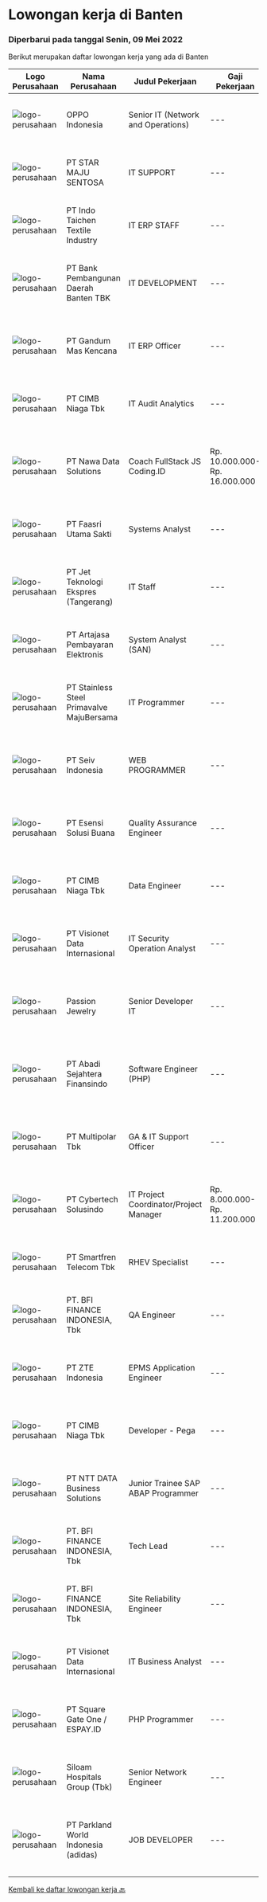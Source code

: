 
  # Lowongan kerja di Banten

  ### Diperbarui pada tanggal Senin, 09 Mei 2022

  Berikut merupakan daftar lowongan kerja yang ada di Banten

  |Logo Perusahaan | Nama Perusahaan | Judul Pekerjaan | Gaji Pekerjaan | Lokasi | Deskripsi | Tanggal diunggah | Pranala |
  | -------------- | --------------- | --------------- | --------- | --------- | -------------- | ------- | ----------- |
  |![logo-perusahaan](https://image-service-cdn.seek.com.au/c93eabaaa1268dd187cf180990b73657094e5cb7/ee4dce1061f3f616224767ad58cb2fc751b8d2dc)|OPPO Indonesia|Senior IT (Network and Operations)|---|Tangerang|Job Descriptions : Responsible for installation and configuration of Router, Switch Managed, Wireless Controller, Access Point, Server, and related IT...|Senin, 09 Mei 2022|https://www.jobstreet.co.id/id/job/senior-it-network-and-operations-3873429?token=0~7f1ca0d1-d510-4aa0-b2e6-c9b69ba65a90&sectionRank=1&jobId=jobstreet-id-job-3873429|
|![logo-perusahaan](https://image-service-cdn.seek.com.au/f163bc6c2e5f642720367cf7ad1557c1cd4d4182/ee4dce1061f3f616224767ad58cb2fc751b8d2dc)|PT STAR MAJU SENTOSA|IT SUPPORT|---|Tangerang|Responsibilities:· IT Support monitor and maintain computer systems and networks of an organization. Enabling them to install and configure computer...|Jumat, 06 Mei 2022|https://www.jobstreet.co.id/id/job/it-support-3872794?token=0~7f1ca0d1-d510-4aa0-b2e6-c9b69ba65a90&sectionRank=2&jobId=jobstreet-id-job-3872794|
|![logo-perusahaan](https://image-service-cdn.seek.com.au/7680347e8d792724dd9d2d3172fd6020989150d6/ee4dce1061f3f616224767ad58cb2fc751b8d2dc)|PT Indo Taichen Textile Industry|IT ERP STAFF|---|Tangerang|Bachelor's Degree in System/Science/Information Technology At least 2 Year(s) of working experience in the related field is required for this...|Senin, 09 Mei 2022|https://www.jobstreet.co.id/id/job/it-erp-staff-3873439?token=0~7f1ca0d1-d510-4aa0-b2e6-c9b69ba65a90&sectionRank=3&jobId=jobstreet-id-job-3873439|
|![logo-perusahaan](https://i.ibb.co/sqvTCh9/112815900-stock-vector-no-image-available-icon-flat-vector.webp)|PT Bank Pembangunan Daerah Banten TBK|IT DEVELOPMENT|---|Banten|Kualifikasi :  Mengerti dokumen ISO Message Mampu mengelola database DB2 Mampu membuat aplikasi berbasis node S Menguasai aplikasi flluter Pendidikan...|Sabtu, 07 Mei 2022|https://www.jobstreet.co.id/id/job/it-development-3863446?token=0~7f1ca0d1-d510-4aa0-b2e6-c9b69ba65a90&sectionRank=4&jobId=jobstreet-id-job-3863446|
|![logo-perusahaan](https://image-service-cdn.seek.com.au/398082453a36587b8fe4ab2f448dfae17b32c107/ee4dce1061f3f616224767ad58cb2fc751b8d2dc)|PT Gandum Mas Kencana|IT ERP Officer|---|Banten|Tugas dan tanggung jawab: Menangani problem solving aplikasi ERP Dynamics AX: Procurement, Inventory, Production, RNQ, Sales Order, Finance, Plan...|Senin, 09 Mei 2022|https://www.jobstreet.co.id/id/job/it-erp-officer-3873588?token=0~7f1ca0d1-d510-4aa0-b2e6-c9b69ba65a90&sectionRank=5&jobId=jobstreet-id-job-3873588|
|![logo-perusahaan](https://image-service-cdn.seek.com.au/2c6f6f12cb15b08239744ca7630b97fee07e84ce/ee4dce1061f3f616224767ad58cb2fc751b8d2dc)|PT CIMB Niaga Tbk|IT Audit Analytics|---|Tangerang|Apply and develop data science  techineque / approach :  Artificial Intelligence, Rule Base, and Machine Learning Identifying use case  for all...|Minggu, 08 Mei 2022|https://www.jobstreet.co.id/id/job/it-audit-analytics-3873248?token=0~7f1ca0d1-d510-4aa0-b2e6-c9b69ba65a90&sectionRank=6&jobId=jobstreet-id-job-3873248|
|![logo-perusahaan](https://image-service-cdn.seek.com.au/562c83b2436ce4afeba686139d00421526838c1c/ee4dce1061f3f616224767ad58cb2fc751b8d2dc)|PT Nawa Data Solutions|Coach FullStack JS Coding.ID|Rp. 10.000.000-Rp. 16.000.000|Tangerang|PERHATIAN PARA INSTRUCTOR / COACH DI JAKARTA, TANGERANG DAN SEKITARNYA! Anda memiliki passion untuk MENGAJAR? Menyukai tantangan untuk membentuk skill...|Senin, 09 Mei 2022|https://www.jobstreet.co.id/id/job/coach-fullstack-js-coding.id-3873345?token=0~7f1ca0d1-d510-4aa0-b2e6-c9b69ba65a90&sectionRank=7&jobId=jobstreet-id-job-3873345|
|![logo-perusahaan](https://image-service-cdn.seek.com.au/517212282bec5a70f4067412ecd4959ab42d0113/ee4dce1061f3f616224767ad58cb2fc751b8d2dc)|PT Faasri Utama Sakti|Systems Analyst|---|Tangerang|RESPONSIBILITIES : Deploy, maintain, and troubleshoot core business applications, including application servers, associated hardware, endpoints, and...|Senin, 09 Mei 2022|https://www.jobstreet.co.id/id/job/systems-analyst-3873401?token=0~7f1ca0d1-d510-4aa0-b2e6-c9b69ba65a90&sectionRank=8&jobId=jobstreet-id-job-3873401|
|![logo-perusahaan](https://image-service-cdn.seek.com.au/b97efef8392cd2ce22fadfbd90dd677d66fc61b6/ee4dce1061f3f616224767ad58cb2fc751b8d2dc)|PT Jet Teknologi Ekspres (Tangerang)|IT Staff|---|Tangerang|Kualifikasi: Pendidikan minimal S1 Sistem Komputer Usia maksimal 30 tahun Mengerti masalah software dan hardware Menguasai teknis komputer dan...|Jumat, 06 Mei 2022|https://www.jobstreet.co.id/id/job/it-staff-3872534?token=0~7f1ca0d1-d510-4aa0-b2e6-c9b69ba65a90&sectionRank=9&jobId=jobstreet-id-job-3872534|
|![logo-perusahaan](https://image-service-cdn.seek.com.au/55aded1287383eeeb6207d2664b4836add413aaf/ee4dce1061f3f616224767ad58cb2fc751b8d2dc)|PT Artajasa Pembayaran Elektronis|System Analyst (SAN)|---|Tangerang|Responsibilities: Deploy, maintain, and troubleshoot core business applications, including application servers, associated hardware, endpoints, and...|Sabtu, 07 Mei 2022|https://www.jobstreet.co.id/id/job/system-analyst-san-3864305?token=0~7f1ca0d1-d510-4aa0-b2e6-c9b69ba65a90&sectionRank=10&jobId=jobstreet-id-job-3864305|
|![logo-perusahaan](https://image-service-cdn.seek.com.au/6e5520b56149f42a8af57b7592fa7a685d5f318b/ee4dce1061f3f616224767ad58cb2fc751b8d2dc)|PT Stainless Steel Primavalve MajuBersama|IT Programmer|---|Cikupa|Job Description :1. Membuat Aplikasi/ project yang direquest oleh user.2. Update atau memperbaiki sistem yang sudah ada.Requirement :1. Diutamakan...|Sabtu, 07 Mei 2022|https://www.jobstreet.co.id/id/job/it-programmer-3869733?token=0~7f1ca0d1-d510-4aa0-b2e6-c9b69ba65a90&sectionRank=11&jobId=jobstreet-id-job-3869733|
|![logo-perusahaan](https://image-service-cdn.seek.com.au/881e76527711fb101d05302763011759654e65cc/ee4dce1061f3f616224767ad58cb2fc751b8d2dc)|PT Seiv Indonesia|WEB PROGRAMMER|---|Tangerang|Kualifikasi :Pengalaman min 2 tahun sebagai Web ProgrammerPedidikan minimal D3 InformatikaUsia min 25 tahunMempunyai pengalaman membuat aplikasi...|Senin, 09 Mei 2022|https://www.jobstreet.co.id/id/job/web-programmer-3873446?token=0~7f1ca0d1-d510-4aa0-b2e6-c9b69ba65a90&sectionRank=12&jobId=jobstreet-id-job-3873446|
|![logo-perusahaan](https://image-service-cdn.seek.com.au/19866fdb3ecde1a6d7b113fc0d24cc05b03f8447/ee4dce1061f3f616224767ad58cb2fc751b8d2dc)|PT Esensi Solusi Buana|Quality Assurance Engineer|---|Tangerang|About the role:Quality Assurance Engineers (IT QA) are responsible for assessing the quality of specifications and technical designs to ensure timely,...|Sabtu, 07 Mei 2022|https://www.jobstreet.co.id/id/job/quality-assurance-engineer-3869083?token=0~7f1ca0d1-d510-4aa0-b2e6-c9b69ba65a90&sectionRank=13&jobId=jobstreet-id-job-3869083|
|![logo-perusahaan](https://image-service-cdn.seek.com.au/2c6f6f12cb15b08239744ca7630b97fee07e84ce/ee4dce1061f3f616224767ad58cb2fc751b8d2dc)|PT CIMB Niaga Tbk|Data Engineer|---|Tangerang|Job Description:  Perform application system development related to Realtime Engine System, Big Data, Kafka, CDC, &amp; Abinitio Platform Ensure that...|Minggu, 08 Mei 2022|https://www.jobstreet.co.id/id/job/data-engineer-3873246?token=0~7f1ca0d1-d510-4aa0-b2e6-c9b69ba65a90&sectionRank=14&jobId=jobstreet-id-job-3873246|
|![logo-perusahaan](https://image-service-cdn.seek.com.au/84d23b3586ee4efd70ea62878095fcc6b1639e33/ee4dce1061f3f616224767ad58cb2fc751b8d2dc)|PT Visionet Data Internasional|IT Security Operation Analyst|---|Jakarta Pusat|Job Description: IT security management and maintaining the best practice for information security standard in both internal organization and external...|Senin, 09 Mei 2022|https://www.jobstreet.co.id/id/job/it-security-operation-analyst-3873395?token=0~7f1ca0d1-d510-4aa0-b2e6-c9b69ba65a90&sectionRank=15&jobId=jobstreet-id-job-3873395|
|![logo-perusahaan](https://image-service-cdn.seek.com.au/a980d4cb98200fc79e99d78508c38e21e61df067/ee4dce1061f3f616224767ad58cb2fc751b8d2dc)|Passion Jewelry|Senior Developer IT|---|Tangerang|REQUIREMENTS Good knowledge of PHP (CodeIgniter v3) with at least 5 years Good knowledge in OOP Good client side development skills including HTML,...|Sabtu, 07 Mei 2022|https://www.jobstreet.co.id/id/job/senior-developer-it-3869065?token=0~7f1ca0d1-d510-4aa0-b2e6-c9b69ba65a90&sectionRank=16&jobId=jobstreet-id-job-3869065|
|![logo-perusahaan](https://image-service-cdn.seek.com.au/7e39b8be0614d015e9f4138ea6f31b68fe5f665b/ee4dce1061f3f616224767ad58cb2fc751b8d2dc)|PT Abadi Sejahtera Finansindo|Software Engineer (PHP)|---|Tangerang|Job Requirement Candidate must possess at least Bachelor's Degree in Engineering (Computer/Telecommunication), Computer Science/Information...|Senin, 09 Mei 2022|https://www.jobstreet.co.id/id/job/software-engineer-php-3873645?token=0~7f1ca0d1-d510-4aa0-b2e6-c9b69ba65a90&sectionRank=17&jobId=jobstreet-id-job-3873645|
|![logo-perusahaan](https://image-service-cdn.seek.com.au/61e17a67a7ec6d3936430ef5eef22631bdbf24f6/ee4dce1061f3f616224767ad58cb2fc751b8d2dc)|PT Multipolar Tbk|GA & IT Support Officer|---|Tangerang|Main Responsibilities:  Perform vendor selection and negotiation to ensure the bidding process is in accordance with applicable policies and...|Rabu, 04 Mei 2022|https://www.jobstreet.co.id/id/job/ga-it-support-officer-3871518?token=0~7f1ca0d1-d510-4aa0-b2e6-c9b69ba65a90&sectionRank=18&jobId=jobstreet-id-job-3871518|
|![logo-perusahaan](https://image-service-cdn.seek.com.au/8ce81a9d41bb17bea23e3ef6276833313a1e2ba1/ee4dce1061f3f616224767ad58cb2fc751b8d2dc)|PT Cybertech Solusindo|IT Project Coordinator/Project Manager|Rp. 8.000.000-Rp. 11.200.000|Tangerang|Persyaratan : S1 Computer Science/Information Technology, IPK minimal 2,75 Maksimal usia 30 tahun Memiliki pengalaman di bidang yang sama sebagai...|Kamis, 05 Mei 2022|https://www.jobstreet.co.id/id/job/it-project-coordinator-project-manager-3861087?token=0~7f1ca0d1-d510-4aa0-b2e6-c9b69ba65a90&sectionRank=19&jobId=jobstreet-id-job-3861087|
|![logo-perusahaan](https://image-service-cdn.seek.com.au/e33a62a047a936b13377186fb2f8be447b852b49/ee4dce1061f3f616224767ad58cb2fc751b8d2dc)|PT Smartfren Telecom Tbk|RHEV Specialist|---|Tangerang|Min. 3 years extensive technical experience with virtualization technologies, especially: Red Hat Virtualization Technically fluent in the design and...|Jumat, 06 Mei 2022|https://www.jobstreet.co.id/id/job/rhev-specialist-3872511?token=0~7f1ca0d1-d510-4aa0-b2e6-c9b69ba65a90&sectionRank=20&jobId=jobstreet-id-job-3872511|
|![logo-perusahaan](https://image-service-cdn.seek.com.au/a6cf0c9900691813db703a94c273f5c310cd3774/ee4dce1061f3f616224767ad58cb2fc751b8d2dc)|PT. BFI FINANCE INDONESIA, Tbk|QA Engineer|---|Tangerang|Qualifications: 0-3 years (junior role) or 4+ years (senior role) of experience as a QA analyst or QA engineer working with medium to large projects...|Sabtu, 07 Mei 2022|https://www.jobstreet.co.id/id/job/qa-engineer-3869047?token=0~7f1ca0d1-d510-4aa0-b2e6-c9b69ba65a90&sectionRank=21&jobId=jobstreet-id-job-3869047|
|![logo-perusahaan](https://image-service-cdn.seek.com.au/f5189c66fef17a930fd7753710de6fb7dee8a95c/ee4dce1061f3f616224767ad58cb2fc751b8d2dc)|PT ZTE Indonesia|EPMS Application Engineer|---|Tangerang|Responsibilities:1. Develope APP &amp; web side function.(★)2.	Responsible for the daily maintenance and support of the EPMS system.3.	Develop Reports...|Jumat, 06 Mei 2022|https://www.jobstreet.co.id/id/job/epms-application-engineer-3862388?token=0~7f1ca0d1-d510-4aa0-b2e6-c9b69ba65a90&sectionRank=22&jobId=jobstreet-id-job-3862388|
|![logo-perusahaan](https://image-service-cdn.seek.com.au/2c6f6f12cb15b08239744ca7630b97fee07e84ce/ee4dce1061f3f616224767ad58cb2fc751b8d2dc)|PT CIMB Niaga Tbk|Developer - Pega|---|Tangerang|Job Descriptions: Develop IT solutions (Design, Application Flowcharts, Coding, etc.) based on business needs, and ensure business units agree and are...|Minggu, 08 Mei 2022|https://www.jobstreet.co.id/id/job/developer-pega-3873127?token=0~7f1ca0d1-d510-4aa0-b2e6-c9b69ba65a90&sectionRank=23&jobId=jobstreet-id-job-3873127|
|![logo-perusahaan](https://image-service-cdn.seek.com.au/4431391e0a4d863e5bcf82e091a44673305d6146/ee4dce1061f3f616224767ad58cb2fc751b8d2dc)|PT NTT DATA Business Solutions|Junior Trainee SAP ABAP Programmer|---|Tangerang|NTT DATA Business Solutions Development Program - 2022for Trainee ABAP ConsultantNTT DATA Business Solutions Indonesia is an international Information...|Jumat, 06 Mei 2022|https://www.jobstreet.co.id/id/job/junior-trainee-sap-abap-programmer-3862817?token=0~7f1ca0d1-d510-4aa0-b2e6-c9b69ba65a90&sectionRank=24&jobId=jobstreet-id-job-3862817|
|![logo-perusahaan](https://image-service-cdn.seek.com.au/a6cf0c9900691813db703a94c273f5c310cd3774/ee4dce1061f3f616224767ad58cb2fc751b8d2dc)|PT. BFI FINANCE INDONESIA, Tbk|Tech Lead|---|Tangerang|Summary RoleBFI is looking for experienced and talented engineers to join our team! You will work with engineering team to ensure the reliability and...|Sabtu, 07 Mei 2022|https://www.jobstreet.co.id/id/job/tech-lead-3869069?token=0~7f1ca0d1-d510-4aa0-b2e6-c9b69ba65a90&sectionRank=25&jobId=jobstreet-id-job-3869069|
|![logo-perusahaan](https://image-service-cdn.seek.com.au/a6cf0c9900691813db703a94c273f5c310cd3774/ee4dce1061f3f616224767ad58cb2fc751b8d2dc)|PT. BFI FINANCE INDONESIA, Tbk|Site Reliability Engineer|---|Tangerang|Qualifications: 2+ Years of experience as a DevOps/SRE working with medium to large projects Worked in agile environment and has good grasp of agile...|Sabtu, 07 Mei 2022|https://www.jobstreet.co.id/id/job/site-reliability-engineer-3869062?token=0~7f1ca0d1-d510-4aa0-b2e6-c9b69ba65a90&sectionRank=26&jobId=jobstreet-id-job-3869062|
|![logo-perusahaan](https://image-service-cdn.seek.com.au/84d23b3586ee4efd70ea62878095fcc6b1639e33/ee4dce1061f3f616224767ad58cb2fc751b8d2dc)|PT Visionet Data Internasional|IT Business Analyst|---|Tangerang|Job Descriptions: Gather insight from corporate executive about business needs and future growth Ensure applications are compatible with the user...|Kamis, 05 Mei 2022|https://www.jobstreet.co.id/id/job/it-business-analyst-3867529?token=0~7f1ca0d1-d510-4aa0-b2e6-c9b69ba65a90&sectionRank=27&jobId=jobstreet-id-job-3867529|
|![logo-perusahaan](https://image-service-cdn.seek.com.au/823d49bee8d79aadf0dcf90efde4e928b11c6f19/ee4dce1061f3f616224767ad58cb2fc751b8d2dc)|PT Square Gate One / ESPAY.ID|PHP Programmer|---|Jakarta Barat|Responsibilities: Develop high-quality Banking Applications and do unit tests before delivered to the quality assurance team. Analyze Requirements and...|Jumat, 06 Mei 2022|https://www.jobstreet.co.id/id/job/php-programmer-3868534?token=0~7f1ca0d1-d510-4aa0-b2e6-c9b69ba65a90&sectionRank=28&jobId=jobstreet-id-job-3868534|
|![logo-perusahaan](https://image-service-cdn.seek.com.au/431745bcf5bb8f03b3acaed4042a9004c71690d6/ee4dce1061f3f616224767ad58cb2fc751b8d2dc)|Siloam Hospitals Group (Tbk)|Senior Network Engineer|---|Tangerang|Job descriptions: Respond and provide support to user incidents and service requests related to Network in all Siloam and Data Center Developing a...|Jumat, 06 Mei 2022|https://www.jobstreet.co.id/id/job/senior-network-engineer-3868613?token=0~7f1ca0d1-d510-4aa0-b2e6-c9b69ba65a90&sectionRank=29&jobId=jobstreet-id-job-3868613|
|![logo-perusahaan](https://image-service-cdn.seek.com.au/06b30422ba5852747937dd57537bcefaa83bf0da/ee4dce1061f3f616224767ad58cb2fc751b8d2dc)|PT Parkland World Indonesia (adidas)|JOB DEVELOPER|---|Serang|PT. PARKLAND WORLD INDONEISA is looking for JOB DEVELOPER with the qualification below.Qualifications :1. More than 3 years of experience in WEB...|Kamis, 05 Mei 2022|https://www.jobstreet.co.id/id/job/job-developer-3860799?token=0~7f1ca0d1-d510-4aa0-b2e6-c9b69ba65a90&sectionRank=30&jobId=jobstreet-id-job-3860799|


  [Kembali ke daftar lowongan kerja 🔙](../README.md#daftar-lowongan-kerja)
  